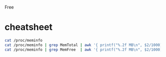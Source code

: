 

Free

    

# cheatsheet

```bash
cat /proc/meminfo
cat /proc/meminfo | grep MemTotal | awk '{ printf("%.2f MB\n", $2/1000) }'   # total (MB)
cat /proc/meminfo | grep MemFree  | awk '{ printf("%.2f MB\n", $2/1000) }'   # free (MB)
```
